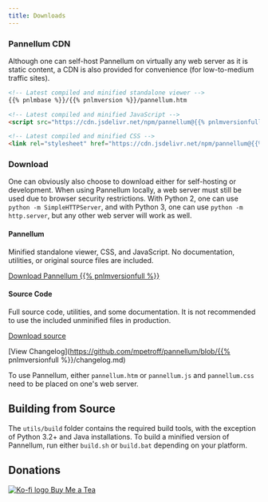 ```yaml
---
title: Downloads
---
```


### Pannellum CDN

Although one can self-host Pannellum on virtually any web server as it is
static content, a CDN is also provided for convenience (for low-to-medium
traffic sites).
```html
<!-- Latest compiled and minified standalone viewer -->
{{% pnlmbase %}}/{{% pnlmversion %}}/pannellum.htm

<!-- Latest compiled and minified JavaScript -->
<script src="https://cdn.jsdelivr.net/npm/pannellum@{{% pnlmversionfull %}}/build/pannellum.js"></script>

<!-- Latest compiled and minified CSS -->
<link rel="stylesheet" href="https://cdn.jsdelivr.net/npm/pannellum@{{% pnlmversionfull %}}/build/pannellum.css">
```

### Download

One can obviously also choose to download either for self-hosting or
development. When using Pannellum locally, a web server must still be used due
to browser security restrictions. With Python 2, one can use
`python -m SimpleHTTPServer`, and with Python 3, one can use
`python -m http.server`, but any other web server will work as well.

<div class="row">
  <div class="col-sm-6">
    <h4>Pannellum</h4>
    <p>Minified standalone viewer, CSS, and JavaScript. No documentation,
    utilities, or original source files are included.</p>
    <a href="https://github.com/mpetroff/pannellum/releases/download/{{% pnlmversionfull %}}/pannellum-{{% pnlmversionfull %}}.zip" class="btn btn-default btn-lg" role="button">Download Pannellum {{% pnlmversionfull %}}</a>
  </div>
  <div class="col-sm-6">
    <h4>Source Code</h4>
    <p>Full source code, utilities, and some documentation. It is not
    recommended to use the included unminified files in production.</p>
    <a href="https://github.com/mpetroff/pannellum/archive/{{% pnlmversionfull %}}.zip" class="btn btn-default btn-lg" role="button">Download source</a>
  </div>
</div>

[View Changelog](https://github.com/mpetroff/pannellum/blob/{{% pnlmversionfull %}}/changelog.md)

To use Pannellum, either `pannellum.htm` or `pannellum.js` and `pannellum.css` need to be placed on one's web server.


## Building from Source

The `utils/build` folder contains the required build tools, with the exception
of Python 3.2+ and Java installations. To build a minified version of
Pannellum, run either `build.sh` or `build.bat` depending on your platform.


## Donations

<a href="https://ko-fi.com/mpetroff" class="btn btn-info btn-lg" role="button"><img alt="Ko-fi logo" src="/images/ko-fi-logo.svg"> Buy Me a Tea</a>
